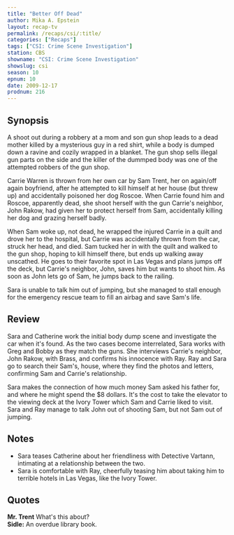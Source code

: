 ```yaml
---
title: "Better Off Dead"
author: Mika A. Epstein
layout: recap-tv
permalink: /recaps/csi/:title/
categories: ["Recaps"]
tags: ["CSI: Crime Scene Investigation"]
station: CBS
showname: "CSI: Crime Scene Investigation"
showslug: csi
season: 10
epnum: 10  
date: 2009-12-17
prodnum: 216  
---
```


## Synopsis

A shoot out during a robbery at a mom and son gun shop leads to a dead mother killed by a mysterious guy in a red shirt, while a body is dumped down a ravine and cozily wrapped in a blanket. The gun shop sells illegal gun parts on the side and the killer of the dummped body was one of the attempted robbers of the gun shop.

Carrie Warren is thrown from her own car by Sam Trent, her on again/off again boyfriend, after he attempted to kill himself at her house (but threw up) and accidentally poisoned her dog Roscoe. When Carrie found him and Roscoe, apparently dead, she shoot herself with the gun Carrie's neighbor, John Rakow, had given her to protect herself from Sam, accidentally killing her dog and grazing herself badly.

When Sam woke up, not dead, he wrapped the injured Carrie in a quilt and drove her to the hospital, but Carrie was accidentally thrown from the car, struck her head, and died. Sam tucked her in with the quilt and walked to the gun shop, hoping to kill himself there, but ends up walking away unscathed. He goes to their favorite spot in Las Vegas and plans jumps off the deck, but Carrie's neighbor, John, saves him but wants to shoot him. As soon as John lets go of Sam, he jumps back to the railing.

Sara is unable to talk him out of jumping, but she managed to stall enough for the emergency rescue team to fill an airbag and save Sam's life.

## Review

Sara and Catherine work the initial body dump scene and investigate the car when it's found. As the two cases become interrelated, Sara works with Greg and Bobby as they match the guns. She interviews Carrie's neighbor, John Rakow, with Brass, and confirms his innocence with Ray. Ray and Sara go to search their Sam's, house, where they find the photos and letters, confirming Sam and Carrie's relationship.

Sara makes the connection of how much money Sam asked his father for, and where he might spend the $8 dollars. It's the cost to take the elevator to the viewing deck at the Ivory Tower which Sam and Carrie liked to visit. Sara and Ray manage to talk John out of shooting Sam, but not Sam out of jumping.

## Notes

* Sara teases Catherine about her friendliness with Detective Vartann, intimating at a relationship between the two.  
* Sara is comfortable with Ray, cheerfully teasing him about taking him to terrible hotels in Las Vegas, like the Ivory Tower.

## Quotes

**Mr. Trent** What's this about?  
**Sidle:** An overdue library book.

